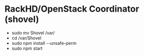 # RackHD/OpenStack Coordinator (shovel)

- sudo mv Shovel /var/
- cd /var/Shovel
- sudo npm install --unsafe-perm
- sudo npm start

